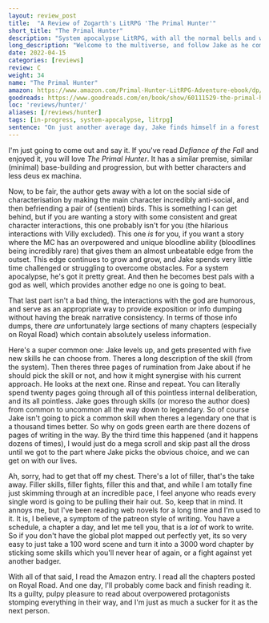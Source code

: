 ```yaml
---
layout: review_post
title:  "A Review of Zogarth's LitRPG 'The Primal Hunter'"
short_title: "The Primal Hunter"
description: "System apocalypse LitRPG, with all the normal bells and whistles."
long_description: "Welcome to the multiverse, and follow Jake as he comes into his unique bloodline and becomes a powerhouse. Plenty of chapters on Royal Road, though the story quickly becomes the MC being super OP and stomping literally everything."
date: 2022-04-15
categories: [reviews]
review: C
weight: 34
name: "The Primal Hunter"
amazon: https://www.amazon.com/Primal-Hunter-LitRPG-Adventure-ebook/dp/B09MV3G8PG
goodreads: https://www.goodreads.com/en/book/show/60111529-the-primal-hunter
loc: 'reviews/hunter/'
aliases: [/reviews/hunter]
tags: [in-progress, system-apocalypse, litrpg]
sentence: "On just another average day, Jake finds himself in a forest filled with monsters, dangers, and opportunity..."
---
```


I'm just going to come out and say it. If you've read *Defiance of the Fall* and enjoyed it, you will love *The Primal Hunter*. It has a similar premise, similar (minimal) base-building and progression, but with better characters and less deus ex machina.

Now, to be fair, the author gets away with a lot on the social side of characterisation by making the main character incredibly anti-social, and then befriending a pair of (sentient) birds. This is something I can get behind, but if you are wanting a story with some consistent and great character interactions, this one probably isn't for you (the hilarious interactions with Villy excluded). This one *is* for you, if you want a story where the MC has an overpowered and unique bloodline ability (bloodlines being incredibly rare) that gives them an almost unbeatable edge from the outset. This edge continues to grow and grow, and Jake spends very little time challenged or struggling to overcome obstacles. For a system apocalypse, he's got it pretty great. And then he becomes best pals with a god as well, which provides another edge no one is going to beat.

That last part isn't a bad thing, the interactions with the god are humorous, and serve as an appropriate way to provide exposition or info dumping without having the break narrative consistency. In terms of those info dumps, there *are* unfortunately large sections of many chapters (especially on Royal Road) which contain absolutely useless information.

Here's a super common one: Jake levels up, and gets presented with five new skills he can choose from. Theres a long description of the skill (from the system). Then theres three pages of rumination from Jake about if he should pick the skill or not, and how it might synergise with his current approach. He looks at the next one. Rinse and repeat. You can literally spend twenty pages going through all of this pointless internal deliberation, and its all pointless. Jake goes through skills (or moreso the author does) from common to uncommon all the way down to legendary. So of course Jake isn't going to pick a common skill when theres a legendary one that is a thousand times better. So why on gods green earth are there dozens of pages of writing in the way. By the third time this happened (and it happens dozens of times), I would just do a mega scroll and skip past all the dross until we got to the part where Jake picks the obvious choice, and we can get on with our lives.

Ah, sorry, had to get that off my chest. There's a lot of filler, that's the take away. Filler skills, filler fights, filler this and that, and while I am totally fine just skimming through at an incredible pace, I feel anyone who reads every single word is going to be pulling their hair out. So, keep that in mind. It annoys me, but I've been reading web novels for a long time and I'm used to it. It is, I believe, a symptom of the patreon style of writing. You have a schedule, a chapter a day, and let me tell you, that is a *lot* of work to write. So if you don't have the global plot mapped out perfectly yet, its so very easy to just take a 100 word scene and turn it into a 3000 word chapter by sticking some skills which you'll never hear of again, or a fight against yet another badger.

With all of that said, I read the Amazon entry. I read all the chapters posted on Royal Road. And one day, I'll probably come back and finish reading it. Its a guilty, pulpy pleasure to read about overpowered protagonists stomping everything in their way, and I'm just as much a sucker for it as the next person.